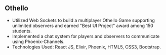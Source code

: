 ## Othello 
* Utilized Web Sockets to build a multiplayer Othello Game supporting unlimited observers and earned "Best UI Project" award among 150 students.
* Implemented a chat system for players and observers to communicate using Phoenix-Channels.
* Technologies Used: React JS, Elixir, Phoenix, HTML5, CSS3, Bootstrap.
